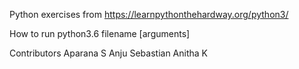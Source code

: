 Python exercises from https://learnpythonthehardway.org/python3/

How to run
python3.6 filename [arguments]

Contributors
Aparana S
Anju Sebastian
Anitha K
